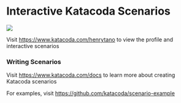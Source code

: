 # Interactive Katacoda Scenarios

[![](http://shields.katacoda.com/katacoda/henrytano/count.svg)](https://www.katacoda.com/henrytano "Get your profile on Katacoda.com")

Visit https://www.katacoda.com/henrytano to view the profile and interactive scenarios

### Writing Scenarios
Visit https://www.katacoda.com/docs to learn more about creating Katacoda scenarios

For examples, visit https://github.com/katacoda/scenario-example
